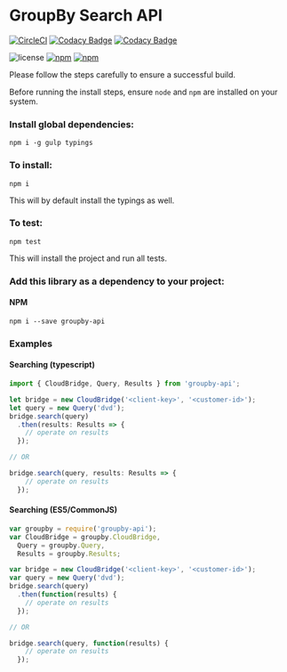 GroupBy Search API
========

[![CircleCI](https://circleci.com/gh/groupby/api-javascript.svg?style=svg)](https://circleci.com/gh/groupby/api-javascript)
[![Codacy Badge](https://api.codacy.com/project/badge/Grade/a94cf247a19f45cd9bdf344002f91da7)](https://www.codacy.com/app/GroupByInc/api-javascript?utm_source=github.com&amp;utm_medium=referral&amp;utm_content=groupby/api-javascript&amp;utm_campaign=Badge_Grade)
[![Codacy Badge](https://api.codacy.com/project/badge/Coverage/a94cf247a19f45cd9bdf344002f91da7)](https://www.codacy.com/app/GroupByInc/api-javascript?utm_source=github.com&amp;utm_medium=referral&amp;utm_content=groupby/api-javascript&amp;utm_campaign=Badge_Coverage)

![license](https://img.shields.io/github/license/groupby/api-javascript.svg)
[![npm](https://img.shields.io/npm/dm/groupby-api.svg)](https://www.npmjs.com/package/groupby-api)
[![npm](https://img.shields.io/npm/v/groupby-api.svg)](https://www.npmjs.com/package/groupby-api)

Please follow the steps carefully to ensure a successful build.

Before running the install steps, ensure `node` and `npm` are installed on your system.

### Install global dependencies:

    npm i -g gulp typings

### To install:

    npm i

This will by default install the typings as well.


### To test:

    npm test

This will install the project and run all tests.


### Add this library as a dependency to your project:

#### NPM

    npm i --save groupby-api

### Examples

#### Searching (typescript)

```javascript
import { CloudBridge, Query, Results } from 'groupby-api';

let bridge = new CloudBridge('<client-key>', '<customer-id>');
let query = new Query('dvd');
bridge.search(query)
  .then(results: Results => {
    // operate on results
  });

// OR

bridge.search(query, results: Results => {
    // operate on results
  });
```

#### Searching (ES5/CommonJS)

```javascript
var groupby = require('groupby-api');
var CloudBridge = groupby.CloudBridge,
  Query = groupby.Query,
  Results = groupby.Results;

var bridge = new CloudBridge('<client-key>', '<customer-id>');
var query = new Query('dvd');
bridge.search(query)
  .then(function(results) {
    // operate on results
  });

// OR

bridge.search(query, function(results) {
    // operate on results
  });
```
